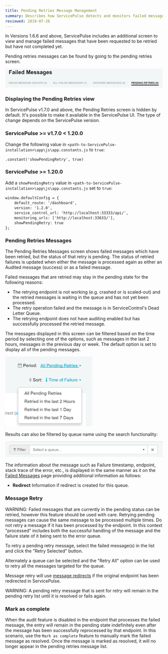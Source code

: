 ```yaml
---
title: Pending Retries Message Management
summary: Describes how ServicePulse detects and monitors failed messages in the pending state, and allows retrying, or archiving them.
reviewed: 2019-07-26
---
```


In Versions 1.6.6 and above, ServicePulse includes an additional screen to view and manage failed messages that have been requested to be retried but have not completed yet.

Pending retries messages can be found by going to the pending retries screen.

![Pending Retries Tab](images/pending-retries.png 'width=500')


### Displaying the Pending Retries view

In ServicePulse v1.7.0 and above, the Pending Retries screen is hidden by default. It's possible to make it available in the ServicePulse UI. The type of change depends on the ServicePulse version.

### ServicePulse >= v1.7.0 < 1.20.0

Change the following value in `<path-to-ServicePulse-installation>\app\js\app.constants.js` to `true`:

```
.constant('showPendingRetry', true)
```

### ServicePulse >= 1.20.0

Add a `showPendingRetry` value in `<path-to-ServicePulse-installation>\app\js\app.constants.js` set to `true`:

```
window.defaultConfig = {
    default_route: '/dashboard',
    version: '1.2.0',
    service_control_url: 'http://localhost:33333/api/',
    monitoring_urls: ['http://localhost:33633/'],
    showPendingRetry: true
};
```

### Pending Retries Messages

The Pending Retries Messages screen shows failed messages which have been retried, but the status of that retry is pending. The status of retried failures is updated when either the message is processed again as either an Audited message (success) or as a failed message.

Failed messages that are retried may stay in the pending state for the following reasons:

 * The retrying endpoint is not working (e.g. crashed or is scaled-out) and the retried messages is waiting in the queue and has not yet been processed.
 * The retry operation failed and the message is in ServiceControl's Dead Letter Queue.
 * The retrying endpoint does not have auditing enabled but has successfully processed the retried message.

The messages displayed in this screen can be filtered based on the time period by selecting one of the options, such as messages in the last 2 hours, messages in the previous day or week. The default option is set to display all of the pending messages.

![Period Filter](images/pending-retries-period-selection.png 'width=500')

Results can also be filtered by queue name using the search functionality:

![Queue Filter](images/pending-retries-filter-queues.png 'width=500')

The information about the message such as Failure timestamp, endpoint, stack trace of the error, etc.,  is displayed in the same manner as it on the [Failed Messages](intro-failed-messages.md) page providing additional information as follows:
 
 * **Redirect** Information if redirect is created for this queue.


### Message Retry

WARNING: Failed messages that are currently in the pending status can be retried, however this feature should be used with care. Retrying pending messages can cause the same message to be processed multiple times. Do not retry a message if it has been processed by the endpoint. In this context "processed" includes both the successful handling of the message and the failure state of it being sent to the error queue.

To retry a pending retry message, select the failed message(s) in the list and click the "Retry Selected" button.

Alternately a queue can be selected and the "Retry All" option can be used to retry all the messages targeted for the queue.

Message retry will use [message redirects](redirect.md) if the original endpoint has been redirected in ServicePulse.

WARNING: A pending retry message that is sent for retry will remain in the pending retry list until it is resolved or fails again.


### Mark as complete

When the audit feature is disabled in the endpoint that processes the failed message, the entry will remain in the pending state indefinitely even after the message has been successfully reprocessed by that endpoint. In this scenario, use the `Mark as complete` feature to manually mark the failed message as resolved. Once the message is marked as resolved, it will no longer appear in the pending retries message list.
